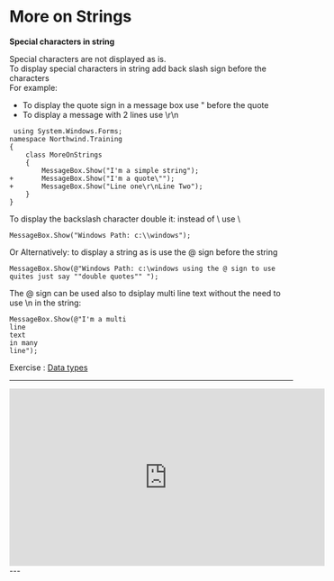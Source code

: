 ﻿# More on Strings

**Special characters in string**  

Special characters are not displayed as is.  
To display special characters in string add back slash sign before the characters  
For example:

- To display the quote sign in a message box use \" before the quote
- To display a message with 2 lines use \r\n 



```csdiff
 using System.Windows.Forms;
namespace Northwind.Training
{
    class MoreOnStrings
    {
        MessageBox.Show("I'm a simple string");
+       MessageBox.Show("I'm a quote\"");
+       MessageBox.Show("Line one\r\nLine Two");
    }
}
```



To display the backslash character double it: instead of \ use \\  
```csdiff
MessageBox.Show("Windows Path: c:\\windows");
```

Or Alternatively: to display a string as is use the @ sign before the string


```csdiff
MessageBox.Show(@"Windows Path: c:\windows using the @ sign to use quites just say ""double quotes"" ");
```

The @ sign can be used also to dsiplay multi line text without the need to use \n in the string:

```csdiff
MessageBox.Show(@"I'm a multi 
line 
text 
in many 
line");
```

Exercise : [Data types](03-Data-Types-Exercise.md)

---
<iframe width="560" height="315" src="https://www.youtube.com/embed/o1xAgJTEO8k?list=PL1DEQjXG2xnKI3TL-gsy91eXbh3ytOt6h" frameborder="0" allowfullscreen></iframe>
---
